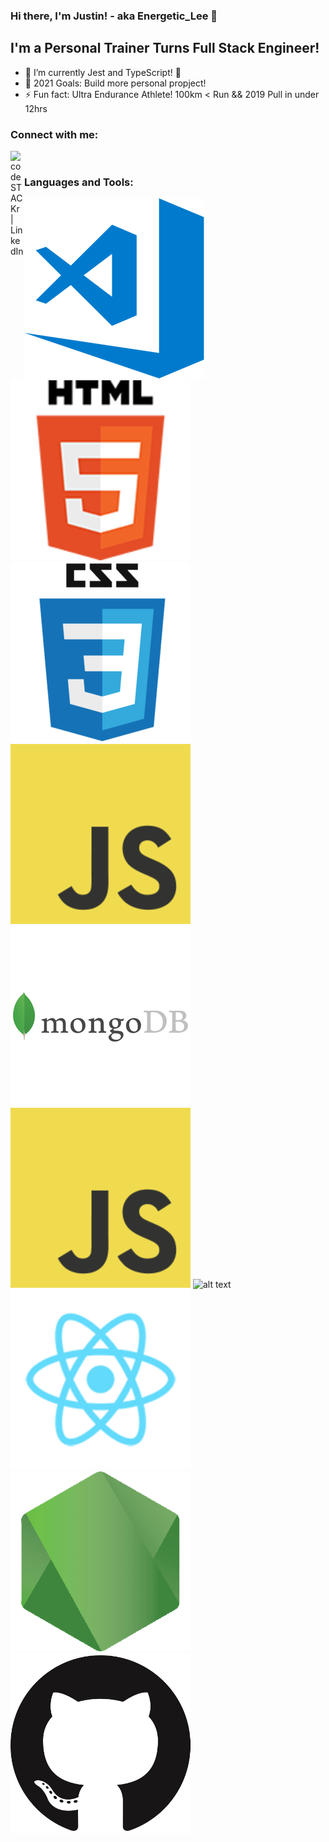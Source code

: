 ### Hi there, I'm Justin! - aka Energetic_Lee 👋

## I'm a Personal Trainer Turns Full Stack Engineer!

- 🌱 I’m currently Jest and TypeScript! 🤣
- 🥅 2021 Goals: Build more personal propject!
- ⚡ Fun fact: Ultra Endurance Athlete! 100km < Run && 2019 Pull in under 12hrs

### Connect with me:

[<img align="left" alt="codeSTACKr | LinkedIn" width="22px" src="https://cdn.jsdelivr.net/npm/simple-icons@v3/icons/linkedin.svg" />][linkedin]

<br />

### Languages and Tools:

![alt text](https://raw.githubusercontent.com/github/explore/80688e429a7d4ef2fca1e82350fe8e3517d3494d/topics/visual-studio-code/visual-studio-code.png)
![alt text](https://raw.githubusercontent.com/github/explore/80688e429a7d4ef2fca1e82350fe8e3517d3494d/topics/html/html.png)
![alt text](https://raw.githubusercontent.com/github/explore/80688e429a7d4ef2fca1e82350fe8e3517d3494d/topics/css/css.png)
![alt text](https://raw.githubusercontent.com/github/explore/80688e429a7d4ef2fca1e82350fe8e3517d3494d/topics/javascript/javascript.png)
![alt text](https://raw.githubusercontent.com/github/explore/80688e429a7d4ef2fca1e82350fe8e3517d3494d/topics/mongodb/mongodb.png)
![alt text](https://raw.githubusercontent.com/github/explore/80688e429a7d4ef2fca1e82350fe8e3517d3494d/topics/javascript/javascript.png)
![alt text](https://i.imgur.com/oFBQKDq.png)
![alt text](https://raw.githubusercontent.com/github/explore/80688e429a7d4ef2fca1e82350fe8e3517d3494d/topics/react/react.png)
![alt text](https://raw.githubusercontent.com/github/explore/80688e429a7d4ef2fca1e82350fe8e3517d3494d/topics/nodejs/nodejs.png)
![alt text](https://raw.githubusercontent.com/github/explore/78df643247d429f6cc873026c0622819ad797942/topics/github/github.png)

[linkedin]: https://www.linkedin.com/in/justinlee-yl/
